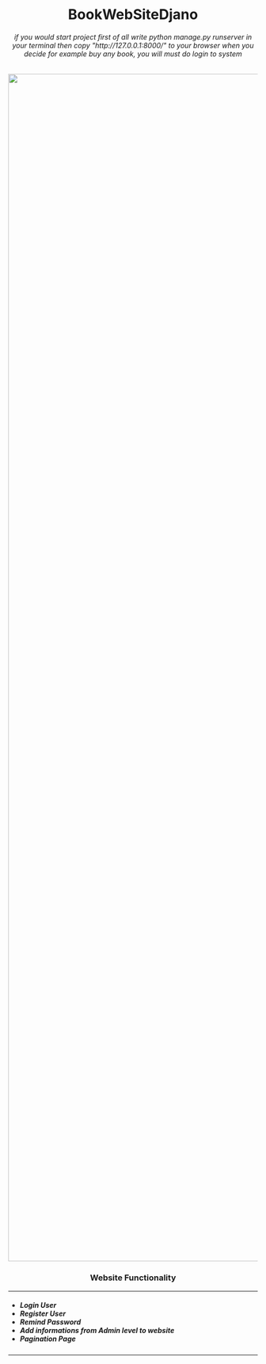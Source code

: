 <h1 align="center">BookWebSiteDjano</h1>

<p align="center">

</p>

<h6 align="center">
  <i>if you would start project first of all write   python manage.py runserver in your terminal then copy "http://127.0.0.1:8000/" to your browser 
  when you decide for example buy any book, you will  must do login to system
  </i>  
  

</h6>
<p align="center">
  <img width="2400" src="https://github.com/Programmingisfun11/BookWebSiteDjano/blob/main/PageImages/BooksPage.png" alt="Material Bread logo">
</p>
<h3 align="center">Website Functionality</h3>
<hr>
<h5 align="left">

<ul>
  <li> Login User</li>
   <li> Register User</li>
   <li>Remind  Password</li>
  <li>Add informations from Admin level to website  </li>
  <li>Pagination Page</li>
  
  
  
 </ul>
  
   
</h5>
<hr>

